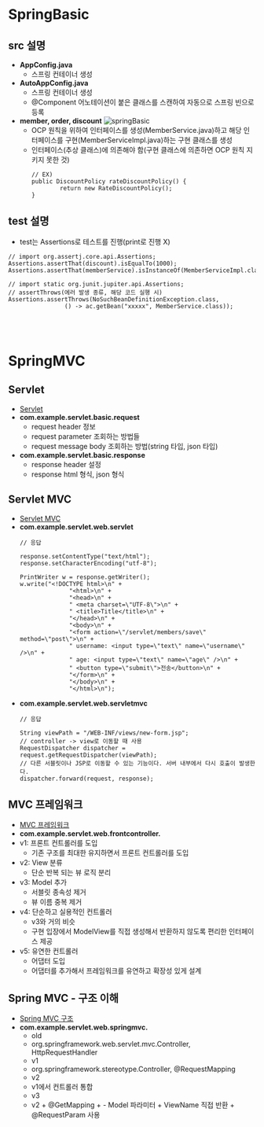 # SpringBasic
## src 설명
* **AppConfig.java**
  * 스프링 컨테이너 생성
* **AutoAppConfig.java**
  * 스프링 컨테이너 생성
  * @Component 어노테이션이 붙은 클래스를 스캔하여 자동으로 스프링 빈으로 등록
* **member, order, discount**
![springBasic](https://github.com/hyerim98/Spring/assets/88373857/2edf8011-a732-4316-a87a-4ea6bd8af8d5)
  * OCP 원칙을 위하여 인터페이스를 생성(MemberService.java)하고 해당 인터페이스를 구현(MemberServiceImpl.java)하는 구현 클래스를 생성
  * 인터페이스(추상 클래스)에 의존해야 함(구현 클래스에 의존하면 OCP 원칙 지키지 못한 것)
    ```
    // EX)
    public DiscountPolicy rateDiscountPolicy() {
            return new RateDiscountPolicy();
    }
    ```

## test 설명
* test는 Assertions로 테스트를 진행(print로 진행 X)
```
// import org.assertj.core.api.Assertions;
Assertions.assertThat(discount).isEqualTo(1000);
Assertions.assertThat(memberService).isInstanceOf(MemberServiceImpl.class);

// import static org.junit.jupiter.api.Assertions;
// assertThrows(에러 발생 종류, 해당 코드 실행 시)
Assertions.assertThrows(NoSuchBeanDefinitionException.class,
                () -> ac.getBean("xxxxx", MemberService.class));
```
<br/><br/>
# SpringMVC
## Servlet
* [Servlet](http://localhost:9090/basic.html)
* **com.example.servlet.basic.request**
  * request header 정보
  * request parameter 조회하는 방법들
  * request message body 조회하는 방법(string 타입, json 타입)
* **com.example.servlet.basic.response**
  * response header 설정
  * response html 형식, json 형식

## Servlet MVC
* [Servlet MVC](http://localhost:9090/index.html)
* **com.example.servlet.web.servlet**
  ```
  // 응답

  response.setContentType("text/html");
  response.setCharacterEncoding("utf-8");

  PrintWriter w = response.getWriter();
  w.write("<!DOCTYPE html>\n" +
                "<html>\n" +
                "<head>\n" +
                " <meta charset=\"UTF-8\">\n" +
                " <title>Title</title>\n" +
                "</head>\n" +
                "<body>\n" +
                "<form action=\"/servlet/members/save\" method=\"post\">\n" +
                " username: <input type=\"text\" name=\"username\" />\n" +
                " age: <input type=\"text\" name=\"age\" />\n" +
                " <button type=\"submit\">전송</button>\n" +
                "</form>\n" +
                "</body>\n" +
                "</html>\n");
  ```
* **com.example.servlet.web.servletmvc**
  ```
  // 응답
  
  String viewPath = "/WEB-INF/views/new-form.jsp";
  // controller -> view로 이동할 때 사용
  RequestDispatcher dispatcher = request.getRequestDispatcher(viewPath);
  // 다른 서블릿이나 JSP로 이동할 수 있는 기능이다. 서버 내부에서 다시 호출이 발생한다.
  dispatcher.forward(request, response);
  ```

## MVC 프레임워크
* [MVC 프레임워크](http://localhost:9090/index.html)
* **com.example.servlet.web.frontcontroller.**
 * v1: 프론트 컨트롤러를 도입
   * 기존 구조를 최대한 유지하면서 프론트 컨트롤러를 도입
 * v2: View 분류
   * 단순 반복 되는 뷰 로직 분리
 * v3: Model 추가
   * 서블릿 종속성 제거
   * 뷰 이름 중복 제거
 * v4: 단순하고 실용적인 컨트롤러
   * v3와 거의 비슷
   * 구현 입장에서 ModelView를 직접 생성해서 반환하지 않도록 편리한 인터페이스 제공
 * v5: 유연한 컨트롤러
   * 어댑터 도입
   * 어댑터를 추가해서 프레임워크를 유연하고 확장성 있게 설계

## Spring MVC - 구조 이해
* [Spring MVC 구조](http://localhost:9090/index.html)
* **com.example.servlet.web.springmvc.**
  * old
   *  org.springframework.web.servlet.mvc.Controller, HttpRequestHandler
  * v1
   * org.springframework.stereotype.Controller, @RequestMapping
  * v2
   * v1에서 컨트롤러 통합
  * v3
   * v2 + @GetMapping + - Model 파라미터 + ViewName 직접 반환 + @RequestParam 사용
